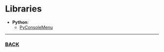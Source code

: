 # Libraries
- **Python**:
  - [PyConsoleMenu](https://github.com/BaggerFast/PyConsoleMenu)
--------
### [BACK](main.md)